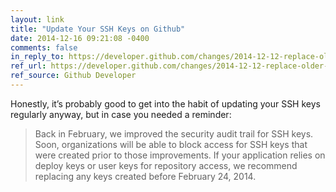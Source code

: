 ```yaml
---
layout: link
title: "Update Your SSH Keys on Github"
date: 2014-12-16 09:21:08 -0400
comments: false
in_reply_to: https://developer.github.com/changes/2014-12-12-replace-older-ssh-keys-created-by-your-application/
ref_url: https://developer.github.com/changes/2014-12-12-replace-older-ssh-keys-created-by-your-application/
ref_source: Github Developer
---
```


Honestly, it’s probably good to get into the habit of updating your SSH keys regularly anyway, but in case you needed a reminder:

> Back in February, we improved the security audit trail for SSH keys. Soon, organizations will be able to block access for SSH keys that were created prior to those improvements. If your application relies on deploy keys or user keys for repository access, we recommend replacing any keys created before February 24, 2014.